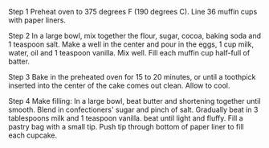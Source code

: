Step 1
Preheat oven to 375 degrees F (190 degrees C). Line 36 muffin cups with paper liners.

Step 2
In a large bowl, mix together the flour, sugar, cocoa, baking soda and 1 teaspoon salt. Make a well in the center and pour in the eggs, 1 cup milk, water, oil and 1 teaspoon vanilla. Mix well. Fill each muffin cup half-full of batter.

Step 3
Bake in the preheated oven for 15 to 20 minutes, or until a toothpick inserted into the center of the cake comes out clean. Allow to cool.

Step 4
Make filling: In a large bowl, beat butter and shortening together until smooth. Blend in confectioners' sugar and pinch of salt. Gradually beat in 3 tablespoons milk and 1 teaspoon vanilla. beat until light and fluffy. Fill a pastry bag with a small tip. Push tip through bottom of paper liner to fill each cupcake.